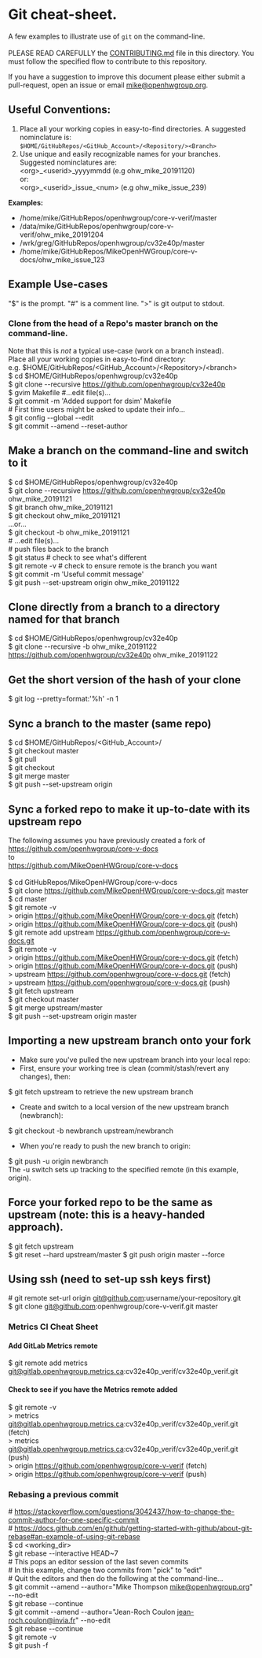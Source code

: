 # Git cheat-sheet.
A few examples to illustrate use of `git` on the command-line.<br><br>
PLEASE READ CAREFULLY the [CONTRIBUTING.md](https://github.com/openhwgroup/core-v-verif/blob/master/CONTRIBUTING.md)
file in this directory.  You must follow the specified flow to contribute to this repository.

If you have a suggestion to improve this document please either submit a pull-request, open an issue or email mike@openhwgroup.org.

## Useful Conventions:
1. Place all your working copies in easy-to-find directories.  A suggested
nominclature is:<br>
`$HOME/GitHubRepos/<GitHub_Account>/<Repository/><Branch>`
2. Use unique and easily recognizable names for your branches.  Suggested
nominclatures are:<br>
\<org\>\_\<userid\>_yyyymmdd    (e.g ohw_mike_20191120)
<br>or:<br>
\<org\>\_\<userid\>\_issue\_\<num\> (e.g ohw_mike_issue_239)<br>

**Examples:**
-   /home/mike/GitHubRepos/openhwgroup/core-v-verif/master
-   /data/mike/GitHubRepos/openhwgroup/core-v-verif/ohw_mike_20191204
-   /wrk/greg/GitHubRepos/openhwgroup/cv32e40p/master
-   /home/mike/GitHubRepos/MikeOpenHWGroup/core-v-docs/ohw_mike_issue_123

## Example Use-cases
"$" is the prompt.  "#" is a comment line. ">" is git output to stdout.

### Clone from the head of a Repo's master branch on the command-line.
Note that this is _not_ a typical use-case (work on a branch instead).<br>
Place all your working copies in easy-to-find directory:<br>
e.g. $HOME/GitHubRepos/<GitHub_Account>/\<Repository\>/\<branch\><br>
$ cd $HOME/GitHubRepos/openhwgroup/cv32e40p<br>
$ git clone --recursive https://github.com/openhwgroup/cv32e40p<br>
$ gvim Makefile #...edit file(s)...<br>
$ git commit -m 'Added support for dsim' Makefile <br>
\# First time users might be asked to update their info...<br>
$ git config --global --edit<br>
$ git commit --amend --reset-author<br>

## Make a branch on the command-line and switch to it
$ cd $HOME/GitHubRepos/openhwgroup/cv32e40p<br>
$ git clone --recursive https://github.com/openhwgroup/cv32e40p ohw_mike_20191121<br>
$ git branch ohw_mike_20191121<br>
$ git checkout ohw_mike_20191121<br>
     ...or...<br>
$ git checkout -b ohw_mike_20191121<br>
\# ...edit file(s)...<br>
\# push files back to the branch<br>
$ git status        # check to see what's different<br>
$ git remote -v     # check to ensure remote is the branch you want<br>
$ git commit -m 'Useful commit message'<br>
$ git push --set-upstream origin ohw_mike_20191122<br>

## Clone directly from a branch to a directory named for that branch
$ cd $HOME/GitHubRepos/openhwgroup/cv32e40p<br>
$ git clone --recursive -b ohw_mike_20191122 https://github.com/openhwgroup/cv32e40p ohw_mike_20191122<br>

## Get the short version of the hash of your clone
$ git log --pretty=format:'%h' -n 1

## Sync a branch to the master (same repo)
$ cd $HOME/GitHubRepos/<GitHub_Account>/<Repository/><Branch><br>
$ git checkout master<br>
$ git pull<br>
$ git checkout <Branch><br>
$ git merge master<br>
$ git push --set-upstream origin <Branch><br>

## Sync a forked repo to make it up-to-date with its upstream repo
The following assumes you have previously created a fork of<br>
    https://github.com/openhwgroup/core-v-docs<br>
to<br>
    https://github.com/MikeOpenHWGroup/core-v-docs<br><br>
$ cd GitHubRepos/MikeOpenHWGroup/core-v-docs<br>
$ git clone https://github.com/MikeOpenHWGroup/core-v-docs.git master<br>
$ cd master<br>
$ git remote -v<br>
  \> origin	https://github.com/MikeOpenHWGroup/core-v-docs.git (fetch)<br>
  \> origin	https://github.com/MikeOpenHWGroup/core-v-docs.git (push)<br>
$ git remote add upstream https://github.com/openhwgroup/core-v-docs.git<br>
$ git remote -v<br>
  \> origin	https://github.com/MikeOpenHWGroup/core-v-docs.git (fetch)<br>
  \> origin	https://github.com/MikeOpenHWGroup/core-v-docs.git (push)<br>
  \> upstream	https://github.com/openhwgroup/core-v-docs.git (fetch)<br>
  \> upstream	https://github.com/openhwgroup/core-v-docs.git (push)<br>
$ git fetch upstream<br>
$ git checkout master<br>
$ git merge upstream/master<br>
$ git push --set-upstream origin master<br>

## Importing a new upstream branch onto your fork

* Make sure you've pulled the new upstream branch into your local repo:
* First, ensure your working tree is clean (commit/stash/revert any changes), then:

$ git fetch upstream to retrieve the new upstream branch

* Create and switch to a local version of the new upstream branch (newbranch):

$ git checkout -b newbranch upstream/newbranch

* When you're ready to push the new branch to origin:

$ git push -u origin newbranch
<br>
The -u switch sets up tracking to the specified remote (in this example, origin).

## Force your forked repo to be the same as upstream (note: this is a heavy-handed approach).
$ git fetch upstream<br>
$ git reset --hard upstream/master
$ git push origin master --force

## Using ssh (need to set-up ssh keys first)
\# git remote set-url origin git@github.com:username/your-repository.git<br>
$ git clone git@github.com:openhwgroup/core-v-verif.git master<br>

### Metrics CI Cheat Sheet
#### Add GitLab Metrics remote
$ git remote add metrics git@gitlab.openhwgroup.metrics.ca:cv32e40p_verif/cv32e40p_verif.git

#### Check to see if you have the Metrics remote added
$ git remote -v<br>
  \> metrics	git@gitlab.openhwgroup.metrics.ca:cv32e40p_verif/cv32e40p_verif.git (fetch)<br>
  \> metrics	git@gitlab.openhwgroup.metrics.ca:cv32e40p_verif/cv32e40p_verif.git (push)<br>
  \> origin	https://github.com/openhwgroup/core-v-verif (fetch)<br>
  \> origin	https://github.com/openhwgroup/core-v-verif (push)<br>

### Rebasing a previous commit
\# https://stackoverflow.com/questions/3042437/how-to-change-the-commit-author-for-one-specific-commit<br>
\# https://docs.github.com/en/github/getting-started-with-github/about-git-rebase#an-example-of-using-git-rebase<br>
$ cd \<working_dir\><br>
$ git rebase --interactive HEAD~7<br>
\# This pops an editor session of the last seven commits<br>
\# In this example, change two commits from "pick" to "edit"<br>
\# Quit the editors and then do the following at the command-line...<br>
$ git commit --amend --author="Mike Thompson <mike@openhwgroup.org>" --no-edit<br>
$ git rebase --continue<br>
$ git commit --amend --author="Jean-Roch Coulon <jean-roch.coulon@invia.fr>" --no-edit<br>
$ git rebase --continue<br>
$ git remote -v<br>
$ git push -f<br>
